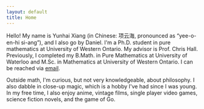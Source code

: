 ```yaml
---
layout: default
title: Home
---
```



Hello! My name is Yunhai Xiang (in Chinese: 项云海, pronounced as “yee-o-en-hi si-ang”), and I also go by Daniel. I'm a Ph.D. student in pure mathematics at University of Western Ontario. My advisor is Prof. Chris Hall. Previously, I completed my B.Math. in Pure Mathematics at University of Waterloo and M.Sc. in Mathematics at University of Western Ontario. I can be reached via [email](mailto:yxiang72@uwo.ca). 

<!---I have a math blog called [_The Singularity_](https://thesingularity.me){:target="_blank"}. -->

Outside math, I'm curious, but not very knowledgeable, about philosophy. I also dabble in close-up magic, which is a hobby I've had since I was young. In my free time, I also enjoy anime, vintage films, single player video games, science fiction novels, and the game of Go.